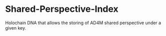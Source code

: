 # Shared-Perspective-Index
Holochain DNA that allows the storing of AD4M shared perspective under a given key.